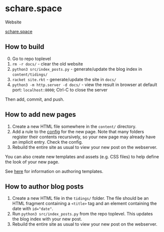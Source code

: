 # schare.space
Website

[schare.space](https://schare.space)

## How to build
0. Go to repo toplevel
1. `rm -r docs/` - clear the old website
2. `python3 src/index_posts.py` - generate/update the blog index in
   `content/tidings/`
3. `racket site.rkt` - generate/update the site in `docs/`
4. `python3 -m http.server -d docs/` - view the result in browser at default
   port: `localhost:8000`; Ctrl-C to close the server

Then add, commit, and push.

## How to add new pages
1. Create a new HTML file somewhere in the `content/` directory.
2. Add a rule to the [config](site.rkt) for the new page. Note that many folders register their contents
   recursively, so your new page may already have an implicit entry. Check the
   config.
3. Rebuild the entire site as usual to view your new post on the webserver.

You can also create new templates and assets (e.g. CSS files) to help define
the look of your new page.

See [here](templates/README.md) for information on authoring templates.

## How to author blog posts
1. Create a new HTML file in the `tidings/` folder. The file should be an HTML
   fragment containing a `<title>` tag and an element containing the date with `id="date"`.
2. Run `python3 src/index_posts.py` from the repo toplevel. This updates
   the blog index with your new post.
3. Rebuild the entire site as usual to view your new post on the webserver.

